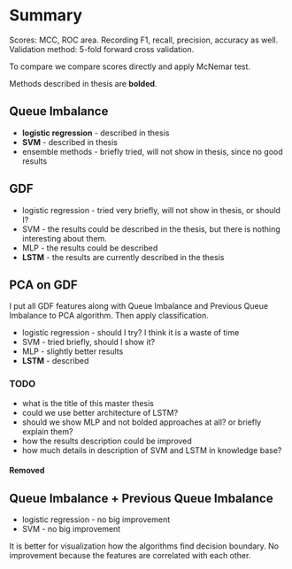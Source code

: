 # Summary

Scores: MCC, ROC area. Recording F1, recall, precision, accuracy as well.
Validation method: 5-fold forward cross validation.

To compare we compare scores directly and apply McNemar test.

Methods described in thesis are **bolded**.


## Queue Imbalance

* **logistic regression** - described in thesis
* **SVM** - described in thesis
* ensemble methods - briefly tried, will not show in thesis, since no good results


## GDF

* logistic regression - tried very briefly, will not show in thesis, or should I?
* SVM - the results could be described in the thesis, but there is nothing interesting about them.
* MLP - the results could be described
* **LSTM** - the results are currently described in the thesis

## PCA on GDF

I put all GDF features along with Queue Imbalance and Previous Queue Imbalance to PCA algorithm. Then apply 
classification.

* logistic regression - should I try? I think it is a waste of time
* SVM - tried briefly, should I show it?
* MLP - slightly better results
* **LSTM** - described



### TODO

* what is the title of this master thesis
* could we use better architecture of LSTM?
* should we show MLP and not bolded approaches at all? or briefly explain them?
* how the results description could be improved
* how much details in description of SVM and LSTM in knowledge base?



#### Removed

## Queue Imbalance + Previous Queue Imbalance

* logistic regression - no big improvement
* SVM - no big improvement

It is better for visualization how the algorithms find decision boundary. No improvement because the features
are correlated with each other.
